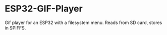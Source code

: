 # ESP32-GIF-Player
Gif player for an ESP32 with a filesystem menu. Reads from SD card, stores in SPIFFS.
